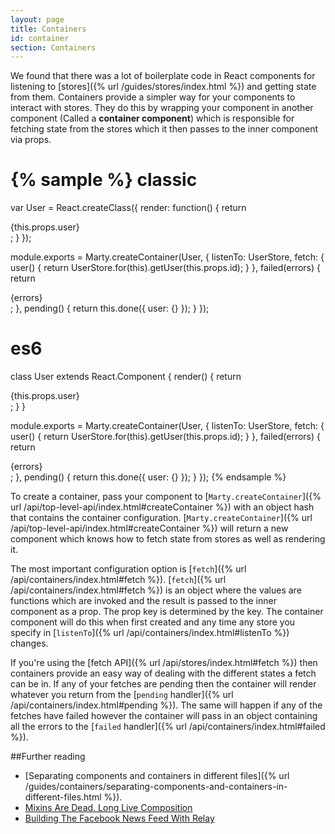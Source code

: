```yaml
---
layout: page
title: Containers
id: container
section: Containers
---
```


We found that there was a lot of boilerplate code in React components for listening to [stores]({% url /guides/stores/index.html %}) and getting state from them. Containers provide a simpler way for your components to interact with stores. They do this by wrapping your component in another component (Called a **container component**) which is responsible for fetching state from the stores which it then passes to the inner component via props.

{% sample %}
classic
=======
var User = React.createClass({
  render: function() {
    return <div className="User">{this.props.user}</div>;
  }
});

module.exports = Marty.createContainer(User, {
  listenTo: UserStore,
  fetch: {
    user() {
      return UserStore.for(this).getUser(this.props.id);
    }
  },
  failed(errors) {
    return <div className="User User-failedToLoad">{errors}</div>;
  },
  pending() {
    return this.done({
      user: {}
    });
  }
});

es6
===
class User extends React.Component {
  render() {
    return <div className="User">{this.props.user}</div>;
  }
}

module.exports = Marty.createContainer(User, {
  listenTo: UserStore,
  fetch: {
    user() {
      return UserStore.for(this).getUser(this.props.id);
    }
  },
  failed(errors) {
    return <div className="User User-failedToLoad">{errors}</div>;
  },
  pending() {
    return this.done({
      user: {}
    });
  }
});
{% endsample %}

To create a container, pass your component to [``Marty.createContainer``]({% url /api/top-level-api/index.html#createContainer %}) with an object hash that contains the container configuration. [``Marty.createContainer``]({% url /api/top-level-api/index.html#createContainer %}) will return a new component which knows how to fetch state from stores as well as rendering it. 

The most important configuration option is [``fetch``]({% url /api/containers/index.html#fetch %}). [``fetch``]({% url /api/containers/index.html#fetch %}) is an object where the values are functions which are invoked and the result is passed to the inner component as a prop. The prop key is determined by the key. The container component will do this when first created and any time any store you specify in [``listenTo``]({% url /api/containers/index.html#listenTo %}) changes.

If you're using the [fetch API]({% url /api/stores/index.html#fetch %}) then containers provide an easy way of dealing with the different states a fetch can be in. If any of your fetches are pending then the container will render whatever you return from the [``pending`` handler]({% url /api/containers/index.html#pending %}). The same will happen if any of the fetches have failed however the container will pass in an object containing all the errors to the [``failed`` handler]({% url /api/containers/index.html#failed %}).

##Further reading

* [Separating components and containers in different files]({% url /guides/containers/separating-components-and-containers-in-different-files.html %}).
* [Mixins Are Dead. Long Live Composition](https://medium.com/@dan_abramov/mixins-are-dead-long-live-higher-order-components-94a0d2f9e750)
* [Building The Facebook News Feed With Relay](http://facebook.github.io/react/blog/2015/03/19/building-the-facebook-news-feed-with-relay.html)

